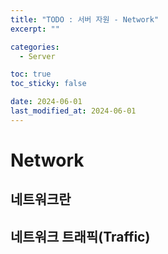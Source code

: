 ```yaml
---
title: "TODO : 서버 자원 - Network"
excerpt: ""

categories:
  - Server

toc: true
toc_sticky: false

date: 2024-06-01
last_modified_at: 2024-06-01
---
```


# Network

## 네트워크란

## 네트워크 트래픽(Traffic)

<br>
<br>